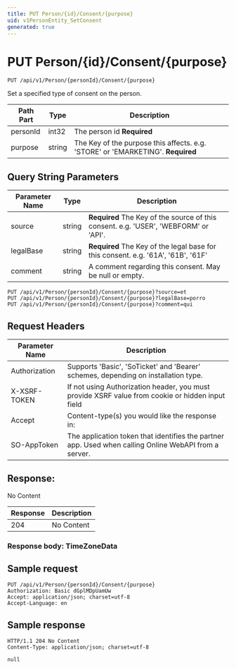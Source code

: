 ```yaml
---
title: PUT Person/{id}/Consent/{purpose}
uid: v1PersonEntity_SetConsent
generated: true
---
```


# PUT Person/{id}/Consent/{purpose}

```http
PUT /api/v1/Person/{personId}/Consent/{purpose}
```

Set a specified type of consent on the person.






| Path Part | Type | Description |
|-----------|------|-------------|
| personId | int32 | The person id **Required** |
| purpose | string | The Key of the purpose this affects. e.g. 'STORE' or 'EMARKETING'. **Required** |


## Query String Parameters

| Parameter Name | Type |  Description |
|----------------|------|--------------|
| source | string | **Required** The Key of the source of this consent. e.g. 'USER', 'WEBFORM' or 'API'. |
| legalBase | string | **Required** The Key of the legal base for this consent. e.g. '61A', '61B', '61F' |
| comment | string |  A comment regarding this consent. May be null or empty. |

```http
PUT /api/v1/Person/{personId}/Consent/{purpose}?source=et
PUT /api/v1/Person/{personId}/Consent/{purpose}?legalBase=porro
PUT /api/v1/Person/{personId}/Consent/{purpose}?comment=qui
```


## Request Headers

| Parameter Name | Description |
|----------------|-------------|
| Authorization  | Supports 'Basic', 'SoTicket' and 'Bearer' schemes, depending on installation type. |
| X-XSRF-TOKEN   | If not using Authorization header, you must provide XSRF value from cookie or hidden input field |
| Accept         | Content-type(s) you would like the response in:  |
| SO-AppToken | The application token that identifies the partner app. Used when calling Online WebAPI from a server. |


## Response:

No Content

| Response | Description |
|----------------|-------------|
| 204 | No Content |

### Response body: TimeZoneData


## Sample request

```http!
PUT /api/v1/Person/{personId}/Consent/{purpose}
Authorization: Basic dGplMDpUamUw
Accept: application/json; charset=utf-8
Accept-Language: en
```

## Sample response

```http_
HTTP/1.1 204 No Content
Content-Type: application/json; charset=utf-8

null
```